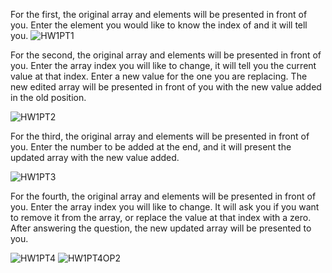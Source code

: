 For the first, the original array and elements will be presented in front of you. Enter the element you would like to know the index of and it will tell you.
![HW1PT1](https://github.com/JoeKimbro/HW1-303/assets/159492219/468b437f-0539-48a5-9343-dd1fc578b715)

For the second, the original array and elements will be presented in front of you. Enter the array index you will like to change, it will tell you the current value at that index. Enter a new value for the one you are replacing. The new edited array will be presented in front of you with the new value added in the old position. 

![HW1PT2](https://github.com/JoeKimbro/HW1-303/assets/159492219/a4614bc1-a8fe-4df4-9672-635838019d39)

For the third, the original array and elements will be presented in front of you. Enter the number to be added at the end, and it will present the updated array with the new value added. 

![HW1PT3](https://github.com/JoeKimbro/HW1-303/assets/159492219/5577b46f-29db-48fe-a475-e7e9dc62f52f)


For the fourth,  the original array and elements will be presented in front of you. Enter the array index you will like to change. It will ask you if you want to remove it from the array, or replace the value at that index with a zero. After answering the question, the new updated array will be presented to you. 

![HW1PT4](https://github.com/JoeKimbro/HW1-303/assets/159492219/436e449b-c58b-42b9-a24d-a4207b702c0b)
![HW1PT4OP2](https://github.com/JoeKimbro/HW1-303/assets/159492219/c6264af9-992c-41a2-a1b6-5abe56d03a16)
